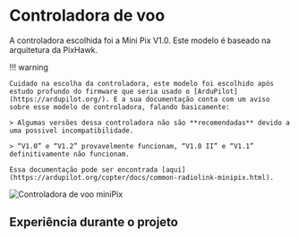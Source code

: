 # Controladora de voo

A controladora escolhida foi a Mini Pix V1.0. Este modelo é baseado na arquitetura da PixHawk.

!!! warning 

    Cuidado na escolha da controladora, este modelo foi escolhido após estudo profundo do firmware que seria usado o [ArduPilot](https://ardupilot.org/). E a sua documentação conta com um aviso sobre esse modelo de controladora, falando basicamente:
    
    > Algumas versões dessa controladora não são **recomendadas** devido a uma possivel incompatibilidade.

    > “V1.0” e “V1.2” provavelmente funcionam, “V1.0 II” e “V1.1” definitivamente não funcionam.

    Essa documentação pode ser encontrada [aqui](https://ardupilot.org/copter/docs/common-radiolink-minipix.html).


![Controladora de voo miniPix](https://ae01.alicdn.com/kf/Sc916530ee1b74765b0447ba8f250126eQ/Radiolink-mini-pix-v1-2-controlador-de-v-o-m8n-gps-ts100-mesmo-que-pixhawk-fc.jpg)




## Experiência durante o projeto

